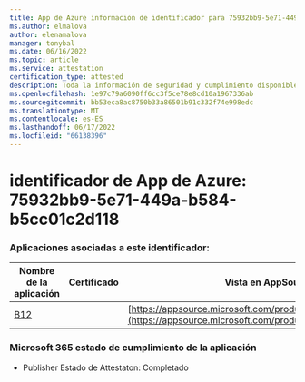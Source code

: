 ```yaml
---
title: App de Azure información de identificador para 75932bb9-5e71-449a-b584-b5cc01c2d118
ms.author: elmalova
author: elenamalova
manager: tonybal
ms.date: 06/16/2022
ms.topic: article
ms.service: attestation
certification_type: attested
description: Toda la información de seguridad y cumplimiento disponible para 75932bb9-5e71-449a-b584-b5cc01c2d118.
ms.openlocfilehash: 1e97c79a6090ff6cc3f5ce78e8cd10a1967336ab
ms.sourcegitcommit: bb53eca8ac8750b33a86501b91c332f74e998edc
ms.translationtype: MT
ms.contentlocale: es-ES
ms.lasthandoff: 06/17/2022
ms.locfileid: "66138396"
---
```

# <a name="azure-app-id-75932bb9-5e71-449a-b584-b5cc01c2d118"></a>identificador de App de Azure: 75932bb9-5e71-449a-b584-b5cc01c2d118


### <a name="apps-associated-with-this-id"></a>Aplicaciones asociadas a este identificador:
| **Nombre de la aplicación** | **Certificado** | **Vista en AppSource** |
|--------------|---------------|-----------------------|
| [B12](../forward/WA200004073.md) |  | [https://appsource.microsoft.com/product/office/WA200004073](https://appsource.microsoft.com/product/office/WA200004073) |

### <a name="microsoft-365-app-compliance-status"></a>Microsoft 365 estado de cumplimiento de la aplicación
- Publisher Estado de Attestaton: Completado
